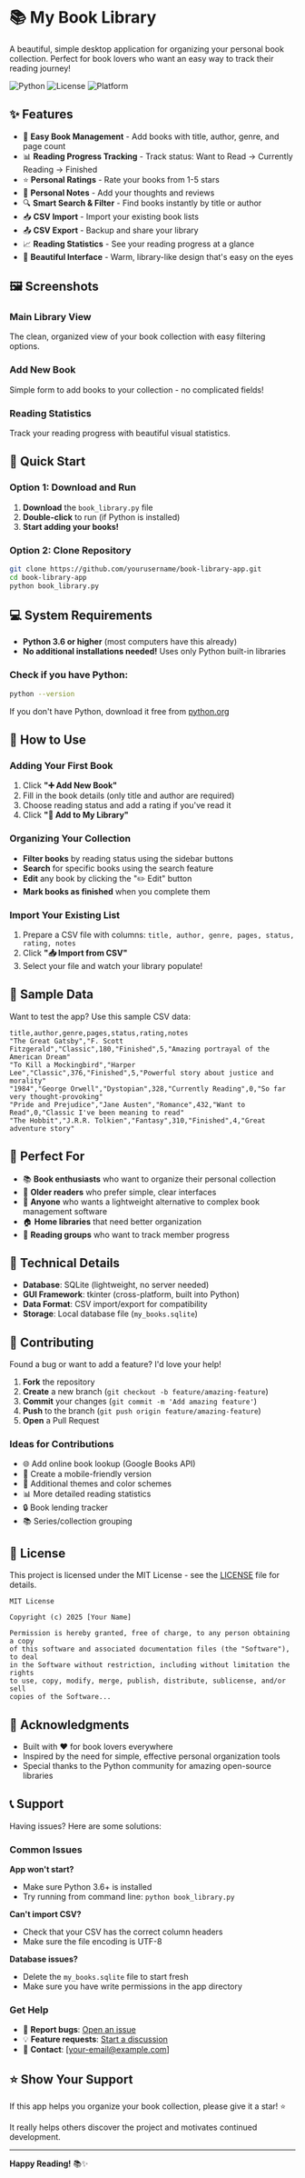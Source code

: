 # 📚 My Book Library

A beautiful, simple desktop application for organizing your personal book collection. Perfect for book lovers who want an easy way to track their reading journey!

![Python](https://img.shields.io/badge/Python-3.6+-blue.svg)
![License](https://img.shields.io/badge/License-MIT-green.svg)
![Platform](https://img.shields.io/badge/Platform-Windows%20%7C%20macOS%20%7C%20Linux-lightgrey.svg)

## ✨ Features

- 📖 **Easy Book Management** - Add books with title, author, genre, and page count
- 📊 **Reading Progress Tracking** - Track status: Want to Read → Currently Reading → Finished
- ⭐ **Personal Ratings** - Rate your books from 1-5 stars
- 📝 **Personal Notes** - Add your thoughts and reviews
- 🔍 **Smart Search & Filter** - Find books instantly by title or author
- 📥 **CSV Import** - Import your existing book lists
- 📤 **CSV Export** - Backup and share your library
- 📈 **Reading Statistics** - See your reading progress at a glance
- 🎨 **Beautiful Interface** - Warm, library-like design that's easy on the eyes

## 🖼️ Screenshots

### Main Library View
The clean, organized view of your book collection with easy filtering options.

### Add New Book
Simple form to add books to your collection - no complicated fields!

### Reading Statistics
Track your reading progress with beautiful visual statistics.

## 🚀 Quick Start

### Option 1: Download and Run
1. **Download** the `book_library.py` file
2. **Double-click** to run (if Python is installed)
3. **Start adding your books!**

### Option 2: Clone Repository
```bash
git clone https://github.com/yourusername/book-library-app.git
cd book-library-app
python book_library.py
```

## 💻 System Requirements

- **Python 3.6 or higher** (most computers have this already)
- **No additional installations needed!** Uses only Python built-in libraries

### Check if you have Python:
```bash
python --version
```

If you don't have Python, download it free from [python.org](https://www.python.org/downloads/)

## 📖 How to Use

### Adding Your First Book
1. Click **"➕ Add New Book"**
2. Fill in the book details (only title and author are required)
3. Choose reading status and add a rating if you've read it
4. Click **"💾 Add to My Library"**

### Organizing Your Collection
- **Filter books** by reading status using the sidebar buttons
- **Search** for specific books using the search feature
- **Edit** any book by clicking the "✏️ Edit" button
- **Mark books as finished** when you complete them

### Import Your Existing List
1. Prepare a CSV file with columns: `title, author, genre, pages, status, rating, notes`
2. Click **"📥 Import from CSV"**
3. Select your file and watch your library populate!

## 📁 Sample Data

Want to test the app? Use this sample CSV data:

```csv
title,author,genre,pages,status,rating,notes
"The Great Gatsby","F. Scott Fitzgerald","Classic",180,"Finished",5,"Amazing portrayal of the American Dream"
"To Kill a Mockingbird","Harper Lee","Classic",376,"Finished",5,"Powerful story about justice and morality"
"1984","George Orwell","Dystopian",328,"Currently Reading",0,"So far very thought-provoking"
"Pride and Prejudice","Jane Austen","Romance",432,"Want to Read",0,"Classic I've been meaning to read"
"The Hobbit","J.R.R. Tolkien","Fantasy",310,"Finished",4,"Great adventure story"
```

## 🎯 Perfect For

- 📚 **Book enthusiasts** who want to organize their personal collection
- 👵 **Older readers** who prefer simple, clear interfaces
- 📱 **Anyone** who wants a lightweight alternative to complex book management software
- 🏠 **Home libraries** that need better organization
- 📖 **Reading groups** who want to track member progress

## 🔧 Technical Details

- **Database**: SQLite (lightweight, no server needed)
- **GUI Framework**: tkinter (cross-platform, built into Python)
- **Data Format**: CSV import/export for compatibility
- **Storage**: Local database file (`my_books.sqlite`)

## 🤝 Contributing

Found a bug or want to add a feature? I'd love your help!

1. **Fork** the repository
2. **Create** a new branch (`git checkout -b feature/amazing-feature`)
3. **Commit** your changes (`git commit -m 'Add amazing feature'`)
4. **Push** to the branch (`git push origin feature/amazing-feature`)
5. **Open** a Pull Request

### Ideas for Contributions
- 🌐 Add online book lookup (Google Books API)
- 📱 Create a mobile-friendly version
- 🎨 Additional themes and color schemes
- 📊 More detailed reading statistics
- 🔒 Book lending tracker
- 📚 Series/collection grouping

## 📄 License

This project is licensed under the MIT License - see the [LICENSE](LICENSE) file for details.

```
MIT License

Copyright (c) 2025 [Your Name]

Permission is hereby granted, free of charge, to any person obtaining a copy
of this software and associated documentation files (the "Software"), to deal
in the Software without restriction, including without limitation the rights
to use, copy, modify, merge, publish, distribute, sublicense, and/or sell
copies of the Software...
```

## 🙏 Acknowledgments

- Built with ❤️ for book lovers everywhere
- Inspired by the need for simple, effective personal organization tools
- Special thanks to the Python community for amazing open-source libraries

## 📞 Support

Having issues? Here are some solutions:

### Common Issues
**App won't start?**
- Make sure Python 3.6+ is installed
- Try running from command line: `python book_library.py`

**Can't import CSV?**
- Check that your CSV has the correct column headers
- Make sure the file encoding is UTF-8

**Database issues?**
- Delete the `my_books.sqlite` file to start fresh
- Make sure you have write permissions in the app directory

### Get Help
- 🐛 **Report bugs**: [Open an issue](https://github.com/yourusername/book-library-app/issues)
- 💡 **Feature requests**: [Start a discussion](https://github.com/yourusername/book-library-app/discussions)
- 📧 **Contact**: [your-email@example.com]

## ⭐ Show Your Support

If this app helps you organize your book collection, please give it a star! ⭐

It really helps others discover the project and motivates continued development.

---

**Happy Reading!** 📚✨

